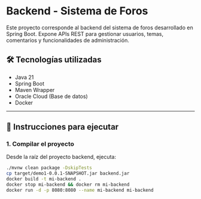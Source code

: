 # Backend - Sistema de Foros

Este proyecto corresponde al backend del sistema de foros desarrollado en Spring Boot. Expone APIs REST para gestionar usuarios, temas, comentarios y funcionalidades de administración.

## 🛠️ Tecnologías utilizadas

- Java 21
- Spring Boot
- Maven Wrapper
- Oracle Cloud (Base de datos)
- Docker

---

## 🚀 Instrucciones para ejecutar

### 1. Compilar el proyecto

Desde la raíz del proyecto backend, ejecuta:

```bash
./mvnw clean package -DskipTests
cp target/demo1-0.0.1-SNAPSHOT.jar backend.jar
docker build -t mi-backend .
docker stop mi-backend && docker rm mi-backend
docker run -d -p 8080:8080 --name mi-backend mi-backend
```
